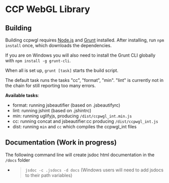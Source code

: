 CCP WebGL Library
======

Building
------

Building ccpwgl requires [Node.js](http://www.nodejs.org) and [Grunt](http://www.gruntjs.com) installed.
After installing, run ```npm install``` once, which downloads the dependencies.

If you are on Windows you will also need to install the Grunt CLI globally with ```npm install -g grunt-cli```.

When all is set up, ```grunt [task]``` starts the build script.

The default task runs the tasks "cc", "format", "min". "lint" is currently not in the
chain for still reporting too many errors.

**Available tasks**:
* format: running jsbeautifier (based on .jsbeautifyrc)
* lint: running jshint (based on .jshintrc)
* min: running uglifyjs, producing `/dist/ccpwgl_int.min.js`
* cc: running concat and jsbeautifier:cc producing `/dist/ccpwgl_int.js`
* dist: running `min` and `cc` which compiles the ccpwgl_int files

Documentation (Work in progress)
--------------------------------
The following command line will create jsdoc html documentation in the `/docs` folder
* > `jsdoc -c .jsdocs -d docs` (Windows users will need to add jsdocs to their path variables)
